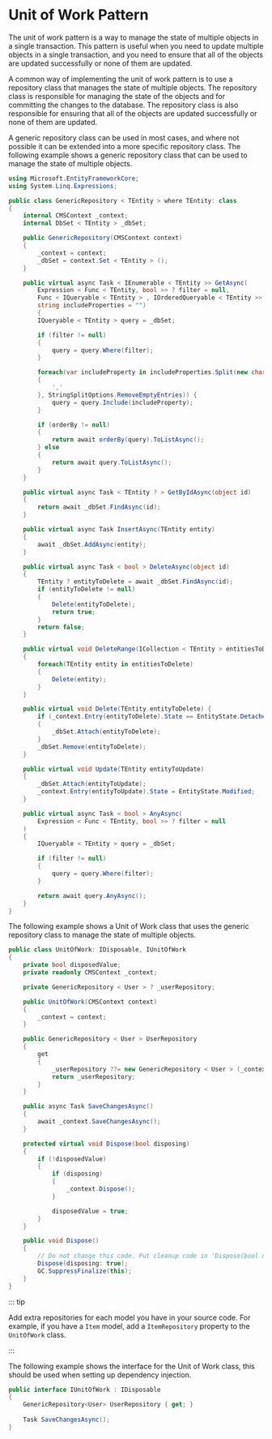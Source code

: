 # Unit of Work Pattern

The unit of work pattern is a way to manage the state of multiple objects in a single transaction. This pattern is useful when you need to update multiple objects in a single transaction, and you need to ensure that all of the objects are updated successfully or none of them are updated.

A common way of implementing the unit of work pattern is to use a repository class that manages the state of multiple objects. The repository class is responsible for managing the state of the objects and for committing the changes to the database. The repository class is also responsible for ensuring that all of the objects are updated successfully or none of them are updated.

A generic repository class can be used in most cases, and where not possible it can be extended into a more specific repository class. The following example shows a generic repository class that can be used to manage the state of multiple objects.

```csharp title="GenericRepository.cs"
using Microsoft.EntityFrameworkCore;
using System.Linq.Expressions;

public class GenericRepository < TEntity > where TEntity: class 
{
    internal CMSContext _context;
    internal DbSet < TEntity > _dbSet;

    public GenericRepository(CMSContext context) 
    {
        _context = context;
        _dbSet = context.Set < TEntity > ();
    }

    public virtual async Task < IEnumerable < TEntity >> GetAsync(
        Expression < Func < TEntity, bool >> ? filter = null,
        Func < IQueryable < TEntity > , IOrderedQueryable < TEntity >> ? orderBy = null,
        string includeProperties = "") 
        {
        IQueryable < TEntity > query = _dbSet;

        if (filter != null) 
        {
            query = query.Where(filter);
        }

        foreach(var includeProperty in includeProperties.Split(new char[] 
        {
            ','
        }, StringSplitOptions.RemoveEmptyEntries)) {
            query = query.Include(includeProperty);
        }

        if (orderBy != null) 
        {
            return await orderBy(query).ToListAsync();
        } else 
        {
            return await query.ToListAsync();
        }
    }

    public virtual async Task < TEntity ? > GetByIdAsync(object id) 
    {
        return await _dbSet.FindAsync(id);
    }

    public virtual async Task InsertAsync(TEntity entity) 
    {
        await _dbSet.AddAsync(entity);
    }

    public virtual async Task < bool > DeleteAsync(object id) 
    {
        TEntity ? entityToDelete = await _dbSet.FindAsync(id);
        if (entityToDelete != null) 
        {
            Delete(entityToDelete);
            return true;
        }
        return false;
    }

    public virtual void DeleteRange(ICollection < TEntity > entitiesToDelete) 
    {
        foreach(TEntity entity in entitiesToDelete) 
        {
            Delete(entity);
        }
    }

    public virtual void Delete(TEntity entityToDelete) {
        if (_context.Entry(entityToDelete).State == EntityState.Detached) 
        {
            _dbSet.Attach(entityToDelete);
        }
        _dbSet.Remove(entityToDelete);
    }

    public virtual void Update(TEntity entityToUpdate) 
    {
        _dbSet.Attach(entityToUpdate);
        _context.Entry(entityToUpdate).State = EntityState.Modified;
    }

    public virtual async Task < bool > AnyAsync(
        Expression < Func < TEntity, bool >> ? filter = null
    ) 
    {
        IQueryable < TEntity > query = _dbSet;

        if (filter != null) 
        {
            query = query.Where(filter);
        }

        return await query.AnyAsync();
    }
}
```

The following example shows a Unit of Work class that uses the generic repository class to manage the state of multiple objects.

```csharp title="UnitOfWork.cs"
public class UnitOfWork: IDisposable, IUnitOfWork 
{
    private bool disposedValue;
    private readonly CMSContext _context;

    private GenericRepository < User > ? _userRepository;

    public UnitOfWork(CMSContext context) 
    {
        _context = context;
    }

    public GenericRepository < User > UserRepository 
    {
        get 
        {
            _userRepository ??= new GenericRepository < User > (_context);
            return _userRepository;
        }
    }

    public async Task SaveChangesAsync() 
    {
        await _context.SaveChangesAsync();
    }

    protected virtual void Dispose(bool disposing) 
    {
        if (!disposedValue) 
        {
            if (disposing) 
            {
                _context.Dispose();
            }

            disposedValue = true;
        }
    }

    public void Dispose() 
    {
        // Do not change this code. Put cleanup code in 'Dispose(bool disposing)' method
        Dispose(disposing: true);
        GC.SuppressFinalize(this);
    }
}
```

::: tip

Add extra repositories for each model you have in your source code. For example, if you have a `Item` model, add a `ItemRepository` property to the `UnitOfWork` class.

:::

The following example shows the interface for the Unit of Work class, this should be used when setting up dependency injection.

```csharp title="IUnitOfWork.cs"
public interface IUnitOfWork : IDisposable
{
    GenericRepository<User> UserRepository { get; }
        
    Task SaveChangesAsync();
}
```